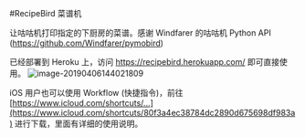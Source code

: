 #RecipeBird 菜谱机

让咕咕机打印指定的下厨房的菜谱。感谢 Windfarer 的咕咕机 Python API (https://github.com/Windfarer/pymobird)

已经部署到 Heroku 上，访问  <https://recipebird.herokuapp.com/> 即可直接使用。
![image-20190406144021809](https://ws3.sinaimg.cn/large/006tNc79ly1g1swpg3qnij30mm0l8dhj.jpg)

iOS 用户也可以使用 Workflow (快捷指令)，前往[https://www.icloud.com/shortcuts/...](https://www.icloud.com/shortcuts/80f3a4ec38784dc2890d675698df983a) 进行下载，里面有详细的使用说明。

